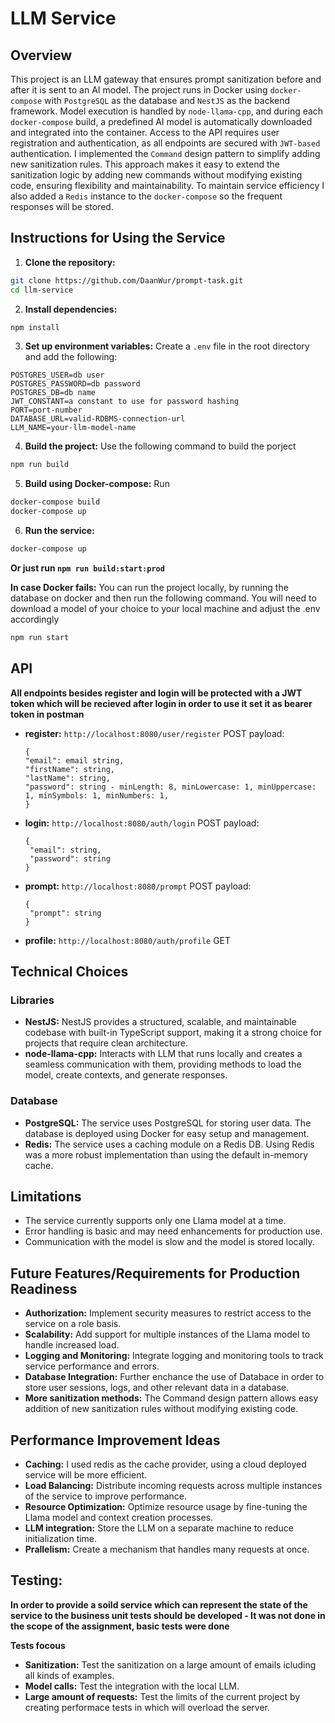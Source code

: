 # LLM Service

## Overview

This project is an LLM gateway that ensures prompt sanitization before and after it is sent to an AI model.
The project runs in Docker using `docker-compose` with `PostgreSQL` as the database and `NestJS` as the backend framework. Model execution is handled by `node-llama-cpp`, and during each `docker-compose` build, a predefined AI model is automatically downloaded and integrated into the container.
Access to the API requires user registration and authentication, as all endpoints are secured with `JWT-based` authentication.
I implemented the `Command` design pattern to simplify adding new sanitization rules. This approach makes it easy to extend the sanitization logic by adding new commands without modifying existing code, ensuring flexibility and maintainability.
To maintain service efficiency I also added a `Redis` instance to the `docker-compose` so the frequent responses will be stored.

## Instructions for Using the Service

1. **Clone the repository:**

```bash
git clone https://github.com/DaanWur/prompt-task.git
cd llm-service
```

2. **Install dependencies:**

```bash
npm install
```

3. **Set up environment variables:**
   Create a `.env` file in the root directory and add the following:

```
POSTGRES_USER=db user
POSTGRES_PASSWORD=db password
POSTGRES_DB=db name
JWT_CONSTANT=a constant to use for password hashing
PORT=port-number
DATABASE_URL=valid-RDBMS-connection-url
LLM_NAME=your-llm-model-name
```

4. **Build the project:**
   Use the following command to build the porject

```bash
npm run build
```

5. **Build using Docker-compose:**
   Run

```bash
docker-compose build
docker-compose up
```

6. **Run the service:**

```bash
docker-compose up
```

**Or just run `npm run build:start:prod`**

**In case Docker fails:**
You can run the project locally, by running the database on docker and then run the following command.
You will need to download a model of your choice to your local machine and adjust the .env accordingly

```bash
npm run start
```

## API

**All endpoints besides register and login will be protected with a JWT token which will be recieved after login in order to use it set it as bearer token in postman**

- **register:** `http://localhost:8080/user/register` POST
  payload:

  ```
  {
  "email": email string,
  "firstName": string,
  "lastName": string,
  "password": string - minLength: 8, minLowercase: 1, minUppercase: 1, minSymbols: 1, minNumbers: 1,
  }

  ```

- **login:** `http://localhost:8080/auth/login` POST
  payload:

  ```
  {
   "email": string,
   "password": string
  }

  ```

- **prompt:** `http://localhost:8080/prompt` POST
  payload:

  ```
  {
   "prompt": string
  }
  ```

- **profile:** `http://localhost:8080/auth/profile` GET

## Technical Choices

### Libraries

- **NestJS:** NestJS provides a structured, scalable, and maintainable codebase with built-in TypeScript support, making it a strong choice for projects that require clean architecture.
- **node-llama-cpp:** Interacts with LLM that runs locally and creates a seamless communication with them, providing methods to load the model, create contexts, and generate responses.

### Database

- **PostgreSQL:** The service uses PostgreSQL for storing user data. The database is deployed using Docker for easy setup and management.
- **Redis:** The service uses a caching module on a Redis DB. Using Redis was a more robust implementation than using the default in-memory cache.

## Limitations

- The service currently supports only one Llama model at a time.
- Error handling is basic and may need enhancements for production use.
- Communication with the model is slow and the model is stored locally.

## Future Features/Requirements for Production Readiness

- **Authorization:** Implement security measures to restrict access to the service on a role basis.
- **Scalability:** Add support for multiple instances of the Llama model to handle increased load.
- **Logging and Monitoring:** Integrate logging and monitoring tools to track service performance and errors.
- **Database Integration:** Further enchance the use of Databace in order to store user sessions, logs, and other relevant data in a database.
- **More sanitization methods:** The Command design pattern allows easy addition of new sanitization rules without modifying existing code.

## Performance Improvement Ideas

- **Caching:** I used redis as the cache provider, using a cloud deployed service will be more efficient.
- **Load Balancing:** Distribute incoming requests across multiple instances of the service to improve performance.
- **Resource Optimization:** Optimize resource usage by fine-tuning the Llama model and context creation processes.
- **LLM integration:** Store the LLM on a separate machine to reduce initialization time.
- **Prallelism:** Create a mechanism that handles many requests at once.

## Testing:

**In order to provide a soild service which can represent the state of the service to the business unit tests should be developed - It was not done in the scope of the assignment, basic tests were done**

**Tests focous**

- **Sanitization:** Test the sanitization on a large amount of emails icluding all kinds of examples.
- **Model calls:** Test the integration with the local LLM.
- **Large amount of requests:** Test the limits of the current project by creating performace tests in which will overload the server.

